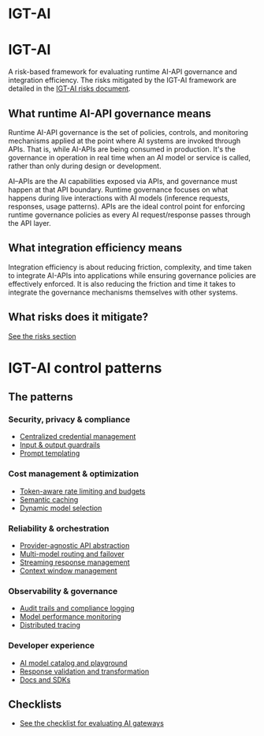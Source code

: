 # IGT-AI

# IGT-AI

A risk-based framework for evaluating runtime AI-API governance and integration efficiency. The risks mitigated by the IGT-AI framework are detailed in the
[IGT-AI risks document](risks.md).

## What runtime AI-API governance means

Runtime AI-API governance is the set of policies, controls,
and monitoring mechanisms
applied at the point where AI systems are invoked through APIs. That is, while
AI-APIs are being consumed in production. It's the governance in operation in
real time when an AI model or service is called, rather than only during
design or development.

AI–APIs are the AI capabilities exposed via APIs, and governance must happen at
that API boundary. Runtime governance focuses on what happens during live
interactions with AI models (inference requests, responses, usage patterns).
APIs are the ideal control point for enforcing runtime governance policies as
every AI request/response passes through the API layer.

## What integration efficiency means

Integration efficiency is about reducing friction, complexity,
and time taken to integrate AI-APIs into
applications while ensuring governance policies are effectively enforced.
It is also reducing the friction and time it takes to integrate the governance
mechanisms themselves with other systems.

## What risks does it mitigate?  
[See the risks section](igtai/risks.md)

# IGT-AI control patterns

## The patterns

### Security, privacy & compliance

- [Centralized credential management](centralized-credential-management.md)
- [Input & output guardrails](input-output-guardrails.md)
- [Prompt templating](prompt-templating.md)

### Cost management & optimization

- [Token-aware rate limiting and budgets](token-aware-rate-limiting.md)
- [Semantic caching](semantic-caching.md)
- [Dynamic model selection](dynamic-model-selection.md)

### Reliability & orchestration

- [Provider-agnostic API abstraction](provider-agnostic-api-abstraction.md)
- [Multi-model routing and failover](multi-model-routing-failover.md)
- [Streaming response management](streaming-response-management.md)
- [Context window management](context-window-management.md)

### Observability & governance

- [Audit trails and compliance logging](audit-trails-compliance-logging.md)
- [Model performance monitoring](model-performance-monitoring.md)
- [Distributed tracing](distributed-tracing.md)

### Developer experience

- [AI model catalog and playground](ai-model-catalog-playground.md)
- [Response validation and transformation](response-validation-transformation.md)
- [Docs and SDKs](docs-sdks.md)

## Checklists
- [See the checklist for evaluating AI gateways](igtai/checklists/checklist.md) 
